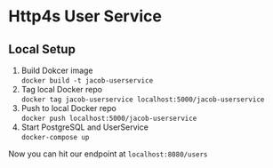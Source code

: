 # Http4s User Service
## Local Setup
1. Build Dokcer image\
`docker build -t jacob-userservice`
2. Tag local Docker repo\
`docker tag jacob-userservice localhost:5000/jacob-userservice`
3. Push to local Docker repo\
`docker push localhost:5000/jacob-userservice`
4. Start PostgreSQL and UserService\
`docker-compose up`

Now you can hit our endpoint at `localhost:8080/users`